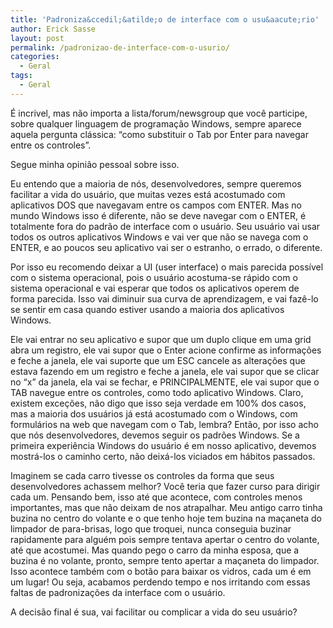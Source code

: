 ```yaml
---
title: 'Padroniza&ccedil;&atilde;o de interface com o usu&aacute;rio'
author: Erick Sasse
layout: post
permalink: /padronizao-de-interface-com-o-usurio/
categories:
  - Geral
tags:
  - Geral
---
```

&Eacute; incrivel, mas n&atilde;o importa a lista/forum/newsgroup que voc&ecirc; participe, sobre qualquer linguagem de programa&ccedil;&atilde;o Windows, sempre aparece aquela pergunta cl&aacute;ssica: &#8220;como substituir o Tab por Enter para navegar entre os controles&#8221;.

Segue minha opini&atilde;o pessoal sobre isso.

Eu entendo que a maioria de n&oacute;s, desenvolvedores, sempre queremos facilitar a vida do usu&aacute;rio, que muitas vezes est&aacute; acostumado com aplicativos DOS que navegavam entre os campos com ENTER. Mas no mundo Windows isso &eacute; diferente, n&atilde;o se deve navegar com o ENTER, &eacute; totalmente fora do padr&atilde;o de interface com o usu&aacute;rio. Seu usu&aacute;rio vai usar todos os outros aplicativos Windows e vai ver que n&atilde;o se navega com o ENTER, e ao poucos seu aplicativo vai ser o estranho, o errado, o diferente.

Por isso eu recomendo deixar a UI (user interface) o mais parecida poss&iacute;vel com o sistema operacional, pois o usu&aacute;rio acostuma-se r&aacute;pido com o sistema operacional e vai esperar que todos os aplicativos operem de forma parecida. Isso vai diminuir sua curva de aprendizagem, e vai faz&ecirc;-lo se sentir em casa quando estiver usando a maioria dos aplicativos Windows. 

Ele vai entrar no seu aplicativo e supor que um duplo clique em uma grid abra um registro, ele vai supor que o Enter acione confirme as informa&ccedil;&otilde;es e feche a janela, ele vai suporte que um ESC cancele as altera&ccedil;&otilde;es que estava fazendo em um registro e feche a janela, ele vai supor que se clicar no &#8220;x&#8221; da janela, ela vai se fechar, e PRINCIPALMENTE, ele vai supor que o TAB navegue entre os controles, como todo aplicativo Windows. Claro, existem exce&ccedil;&otilde;es, n&atilde;o digo que isso seja verdade em 100% dos casos, mas a maioria dos usu&aacute;rios j&aacute; est&aacute; acostumado com o Windows, com formul&aacute;rios na web que navegam com o Tab, lembra? Ent&atilde;o, por isso acho que n&oacute;s desenvolvedores, devemos seguir os padr&otilde;es Windows. Se a primeira experi&ecirc;ncia Windows do usu&aacute;rio &eacute; em nosso aplicativo, devemos mostr&aacute;-los o caminho certo, n&atilde;o deix&aacute;-los viciados em h&aacute;bitos passados. 

Imaginem se cada carro tivesse os controles da forma que seus desenvolvedores achassem melhor? Voc&ecirc; teria que fazer curso para dirigir cada um. Pensando bem, isso at&eacute; que acontece, com controles menos importantes, mas que n&atilde;o deixam de nos atrapalhar. Meu antigo carro tinha buzina no centro do volante e o que tenho hoje tem buzina na ma&ccedil;aneta do limpador de para-brisas, logo que troquei, nunca conseguia buzinar rapidamente para algu&eacute;m pois sempre tentava apertar o centro do volante, at&eacute; que acostumei. Mas quando pego o carro da minha esposa, que a buzina &eacute; no volante, pronto, sempre tento apertar a ma&ccedil;aneta do limpador. Isso acontece tamb&eacute;m com o bot&atilde;o para baixar os vidros, cada um &eacute; em um lugar! Ou seja, acabamos perdendo tempo e nos irritando com essas faltas de padroniza&ccedil;&otilde;es da interface com o usu&aacute;rio.

A decis&atilde;o final &eacute; sua, vai facilitar ou complicar a vida do seu usu&aacute;rio?